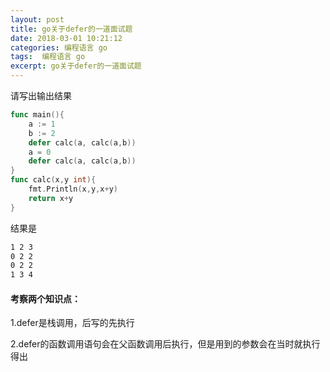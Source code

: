 ```yaml
---
layout: post
title: go关于defer的一道面试题
date: 2018-03-01 10:21:12
categories: 编程语言 go
tags:  编程语言 go
excerpt: go关于defer的一道面试题
---
```




请写出输出结果

```go
func main(){
    a := 1
    b := 2
    defer calc(a, calc(a,b))
    a = 0
    defer calc(a, calc(a,b))
}
func calc(x,y int){
    fmt.Println(x,y,x+y)
    return x+y
}

```

结果是

```sh
1 2 3
0 2 2
0 2 2
1 3 4
```

#### 考察两个知识点：

1.defer是栈调用，后写的先执行

2.defer的函数调用语句会在父函数调用后执行，但是用到的参数会在当时就执行得出